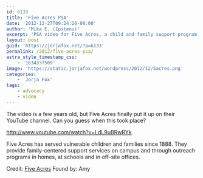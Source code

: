 ```yaml
---
id: 6133
title: 'Five Acres PSA'
date: '2012-12-27T09:24:20-08:00'
author: 'Mika E. (Ipstenu)'
excerpt: 'PSA video for Five Acres, a child and family support program.'
layout: post
guid: 'https://jorjafox.net/?p=6133'
permalink: /2012/five-acres-psa/
astra_style_timestamp_css:
    - '1634337509'
image: 'https://static.jorjafox.net/wordpress/2012/12/5acres.png'
categories:
    - 'Jorja Fox'
tags:
    - advocacy
    - video
---
```


The video is a few years old, but Five Acres finally put it up on their YouTube channel. Can you guess when this took place?

http://www.youtube.com/watch?v=LdL9uBRwRYk

Five Acres has served vulnerable children and families since 1888. They provide family-centered support services on campus and through outreach programs in homes, at schools and in off-site offices.

Credit: <a href="http://5acres.org">Five Acres</a>
Found by: Amy